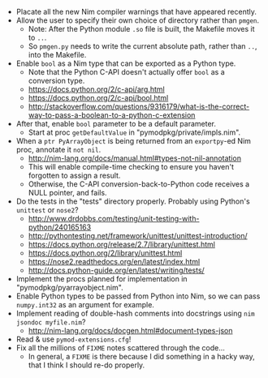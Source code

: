 * Placate all the new Nim compiler warnings that have appeared recently.
* Allow the user to specify their own choice of directory rather than `pmgen`.
  * Note: After the Python module `.so` file is built, the Makefile moves it to `..`.
  * So `pmgen.py` needs to write the current absolute path, rather than `..`, into the Makefile.
* Enable `bool` as a Nim type that can be exported as a Python type.
  * Note that the Python C-API doesn't actually offer `bool` as a conversion type.
  * https://docs.python.org/2/c-api/arg.html
  * https://docs.python.org/2/c-api/bool.html
  * http://stackoverflow.com/questions/9316179/what-is-the-correct-way-to-pass-a-boolean-to-a-python-c-extension
* After that, enable `bool` parameter to be a default parameter.
  * Start at proc `getDefaultValue` in "pymodpkg/private/impls.nim".
* When a `ptr PyArrayObject` is being returned from an `exportpy`-ed Nim proc, annotate it `not nil`.
  * http://nim-lang.org/docs/manual.html#types-not-nil-annotation
  * This will enable compile-time checking to ensure you haven't forgotten to assign a result.
  * Otherwise, the C-API conversion-back-to-Python code receives a NULL pointer, and fails.
* Do the tests in the "tests" directory properly.  Probably using Python's `unittest` or `nose2`?
  * http://www.drdobbs.com/testing/unit-testing-with-python/240165163
  * http://pythontesting.net/framework/unittest/unittest-introduction/
  * https://docs.python.org/release/2.7/library/unittest.html
  * https://docs.python.org/2/library/unittest.html
  * https://nose2.readthedocs.org/en/latest/index.html
  * http://docs.python-guide.org/en/latest/writing/tests/
* Implement the procs planned for implementation in "pymodpkg/pyarrayobject.nim".
* Enable Python types to be passed from Python into Nim, so we can pass `numpy.int32` as an argument for example.
* Implement reading of double-hash comments into docstrings using `nim jsondoc myfile.nim`?
  * http://nim-lang.org/docs/docgen.html#document-types-json
* Read & use `pymod-extensions.cfg`!
* Fix all the millions of `FIXME` notes scattered through the code...
  * In general, a `FIXME` is there because I did something in a hacky way, that I think I should re-do properly.
